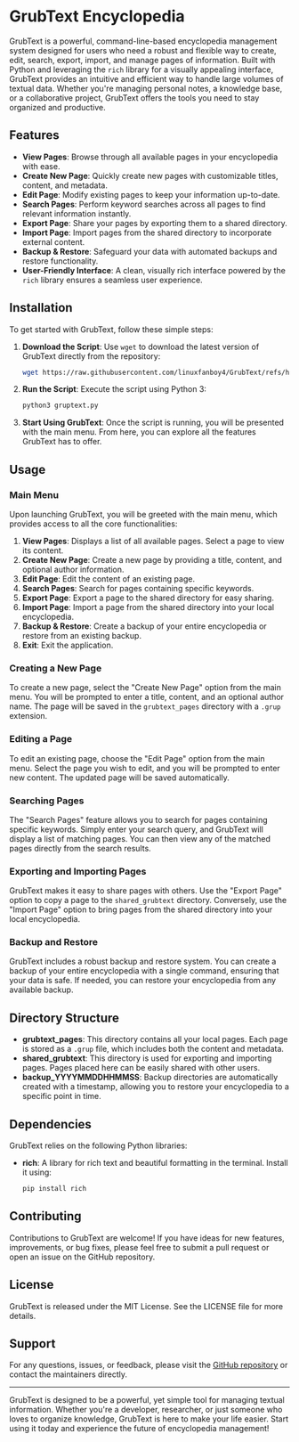 # GrubText Encyclopedia

GrubText is a powerful, command-line-based encyclopedia management system designed for users who need a robust and flexible way to create, edit, search, export, import, and manage pages of information. Built with Python and leveraging the `rich` library for a visually appealing interface, GrubText provides an intuitive and efficient way to handle large volumes of textual data. Whether you're managing personal notes, a knowledge base, or a collaborative project, GrubText offers the tools you need to stay organized and productive.

## Features

- **View Pages**: Browse through all available pages in your encyclopedia with ease.
- **Create New Page**: Quickly create new pages with customizable titles, content, and metadata.
- **Edit Page**: Modify existing pages to keep your information up-to-date.
- **Search Pages**: Perform keyword searches across all pages to find relevant information instantly.
- **Export Page**: Share your pages by exporting them to a shared directory.
- **Import Page**: Import pages from the shared directory to incorporate external content.
- **Backup & Restore**: Safeguard your data with automated backups and restore functionality.
- **User-Friendly Interface**: A clean, visually rich interface powered by the `rich` library ensures a seamless user experience.

## Installation

To get started with GrubText, follow these simple steps:

1. **Download the Script**:
   Use `wget` to download the latest version of GrubText directly from the repository:
   ```bash
   wget https://raw.githubusercontent.com/linuxfanboy4/GrubText/refs/heads/main/src/gruptext.py
   ```

2. **Run the Script**:
   Execute the script using Python 3:
   ```bash
   python3 gruptext.py
   ```

3. **Start Using GrubText**:
   Once the script is running, you will be presented with the main menu. From here, you can explore all the features GrubText has to offer.

## Usage

### Main Menu
Upon launching GrubText, you will be greeted with the main menu, which provides access to all the core functionalities:

1. **View Pages**: Displays a list of all available pages. Select a page to view its content.
2. **Create New Page**: Create a new page by providing a title, content, and optional author information.
3. **Edit Page**: Edit the content of an existing page.
4. **Search Pages**: Search for pages containing specific keywords.
5. **Export Page**: Export a page to the shared directory for easy sharing.
6. **Import Page**: Import a page from the shared directory into your local encyclopedia.
7. **Backup & Restore**: Create a backup of your entire encyclopedia or restore from an existing backup.
8. **Exit**: Exit the application.

### Creating a New Page
To create a new page, select the "Create New Page" option from the main menu. You will be prompted to enter a title, content, and an optional author name. The page will be saved in the `grubtext_pages` directory with a `.grup` extension.

### Editing a Page
To edit an existing page, choose the "Edit Page" option from the main menu. Select the page you wish to edit, and you will be prompted to enter new content. The updated page will be saved automatically.

### Searching Pages
The "Search Pages" feature allows you to search for pages containing specific keywords. Simply enter your search query, and GrubText will display a list of matching pages. You can then view any of the matched pages directly from the search results.

### Exporting and Importing Pages
GrubText makes it easy to share pages with others. Use the "Export Page" option to copy a page to the `shared_grubtext` directory. Conversely, use the "Import Page" option to bring pages from the shared directory into your local encyclopedia.

### Backup and Restore
GrubText includes a robust backup and restore system. You can create a backup of your entire encyclopedia with a single command, ensuring that your data is safe. If needed, you can restore your encyclopedia from any available backup.

## Directory Structure

- **grubtext_pages**: This directory contains all your local pages. Each page is stored as a `.grup` file, which includes both the content and metadata.
- **shared_grubtext**: This directory is used for exporting and importing pages. Pages placed here can be easily shared with other users.
- **backup_YYYYMMDDHHMMSS**: Backup directories are automatically created with a timestamp, allowing you to restore your encyclopedia to a specific point in time.

## Dependencies

GrubText relies on the following Python libraries:

- **rich**: A library for rich text and beautiful formatting in the terminal. Install it using:
  ```bash
  pip install rich
  ```

## Contributing

Contributions to GrubText are welcome! If you have ideas for new features, improvements, or bug fixes, please feel free to submit a pull request or open an issue on the GitHub repository.

## License

GrubText is released under the MIT License. See the LICENSE file for more details.

## Support

For any questions, issues, or feedback, please visit the [GitHub repository](https://github.com/linuxfanboy4/GrubText) or contact the maintainers directly.

---

GrubText is designed to be a powerful, yet simple tool for managing textual information. Whether you're a developer, researcher, or just someone who loves to organize knowledge, GrubText is here to make your life easier. Start using it today and experience the future of encyclopedia management!
